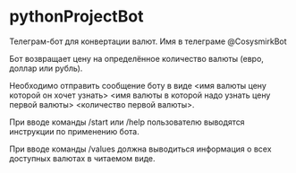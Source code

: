 # pythonProjectBot
Телеграм-бот для конвертации валют. Имя в телеграме @CosysmirkBot

Бот возвращает цену на определённое количество валюты (евро, доллар или рубль).

Необходимо отправить сообщение боту в виде <имя валюты цену которой он хочет узнать> <имя валюты в которой надо узнать цену первой валюты> <количество первой валюты>.

При вводе команды /start или /help пользователю выводятся инструкции по применению бота.

При вводе команды /values должна выводиться информация о всех доступных валютах в читаемом виде.
